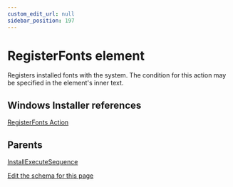 ```yaml
---
custom_edit_url: null
sidebar_position: 197
---
```

# RegisterFonts element
Registers installed fonts with the system. The condition for this action may be specified in the element's inner text.

## Windows Installer references
[RegisterFonts Action](https://docs.microsoft.com/en-us/windows/win32/msi/registerfonts-action)

## Parents
[InstallExecuteSequence](installexecutesequence.md)

[Edit the schema for this page](https://github.com/wixtoolset/web/blob/master/src/xsd4/wix.xsd)